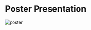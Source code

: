# Poster Presentation

![poster](https://github.com/blairtyx/EC601/blob/master/team_project/poster.png)
